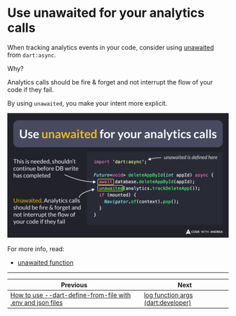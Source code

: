 # Use unawaited for your analytics calls

When tracking analytics events in your code, consider using [unawaited](https://api.flutter.dev/flutter/dart-async/unawaited.html) from `dart:async`.

Why?

Analytics calls should be fire & forget and not interrupt the flow of your code if they fail.

By using `unawaited`, you make your intent more explicit.

![](176.png)

<!--
// Use unawaited for your analytics calls
import 'dart:async';

Future<void> deleteAppById(int appId) async {
  await database.deleteAppById(appId);  
  unawaited(analytics.trackDeleteApp());
  if (mounted) {
    Navigator.of(context).pop();
  }
}
-->

For more info, read:

- [unawaited function](https://api.flutter.dev/flutter/dart-async/unawaited.html)

---

| Previous | Next |
| -------- | ---- |
| [How to use --dart-define-from-file with .env and json files](../0175-dart-define-from-file-env-json/index.md) | [log function args (dart:developer)](../0177-log-function-args/index.md) |

<!-- TWITTER|https://x.com/biz84/status/1818294816523870655 -->
<!-- LINKEDIN|https://www.linkedin.com/posts/andreabizzotto_take-2-when-tracking-analytics-events-activity-7224060927837384704-TPb4 -->